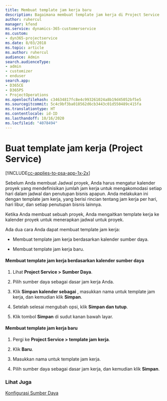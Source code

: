 ```yaml
---
title: Membuat template jam kerja baru
description: Bagaimana membuat template jam kerja di Project Service
author: ruhercul
manager: kfend
ms.service: dynamics-365-customerservice
ms.custom:
- dyn365-projectservice
ms.date: 8/03/2018
ms.topic: article
ms.author: ruhercul
audience: Admin
search.audienceType:
- admin
- customizer
- enduser
search.app:
- D365CE
- D365PS
- ProjectOperations
ms.openlocfilehash: c34634817fc8e4c993261024a8b19d45052bf5e5
ms.sourcegitcommit: 5c4c9bf3ba018562d6cb3443c01d550489c415fa
ms.translationtype: HT
ms.contentlocale: id-ID
ms.lasthandoff: 10/16/2020
ms.locfileid: "4078494"
---
```

# <a name="create-a-work-hours-template-project-service"></a>Buat template jam kerja (Project Service)

[!INCLUDE[cc-applies-to-psa-app-1x-2x](../includes/cc-applies-to-psa-app-1x-2x.md)]

Sebelum Anda membuat Jadwal proyek, Anda harus mengatur kalender proyek yang mendefinisikan jumlah jam kerja untuk mengakomodasi setiap hari dalam jadwal dan penutupan bisnis apapun. Anda melakukan ini dengan template jam kerja, yang berisi rincian tentang jam kerja per hari, hari libur, dan setiap penutupan bisnis lainnya.  
  
 Ketika Anda membuat sebuah proyek, Anda mengaitkan template kerja ke kalender proyek untuk menerapkan jadwal untuk proyek.  
  
 Ada dua cara Anda dapat membuat template jam kerja:  
  
-   Membuat template jam kerja berdasarkan kalender sumber daya.  
  
-   Membuat template jam kerja baru.  
  
#### <a name="to-create-a-work-hours-template-based-on-a-resources-calendar"></a>Membuat template jam kerja berdasarkan kalender sumber daya  
  
1.  Lihat **Project Service > Sumber Daya**.  
  
2.  Pilih sumber daya sebagai dasar jam kerja Anda.  
  
3.  Klik **Simpan kalender sebagai** , masukkan nama untuk template jam kerja, dan kemudian klik **Simpan**.  
  
4.  Setelah selesai mengubah opsi, klik **Simpan dan tutup**.  
  
5.  Klik tombol **Simpan** di sudut kanan bawah layar.  
  
#### <a name="to-create-a-new-work-hours-template"></a>Membuat template jam kerja baru  
  
1.  Pergi ke **Project Service > template jam kerja**.  
  
2.  Klik **Baru**.  
  
3.  Masukkan nama untuk template jam kerja.  
  
4.  Pilih sumber daya sebagai dasar jam kerja, dan kemudian klik **Simpan**.  
  
### <a name="see-also"></a>Lihat Juga  
 [Konfigurasi Sumber Daya](../psa/set-up-resources.md)

